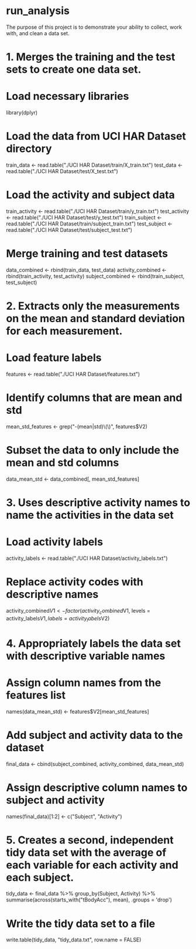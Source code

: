 # run_analysis
The purpose of this project is to demonstrate your ability to collect, work with, and clean a data set.
# 1. Merges the training and the test sets to create one data set.
# Load necessary libraries
library(dplyr)

# Load the data from UCI HAR Dataset directory
train_data <- read.table("./UCI HAR Dataset/train/X_train.txt")
test_data <- read.table("./UCI HAR Dataset/test/X_test.txt")

# Load the activity and subject data
train_activity <- read.table("./UCI HAR Dataset/train/y_train.txt")
test_activity <- read.table("./UCI HAR Dataset/test/y_test.txt")
train_subject <- read.table("./UCI HAR Dataset/train/subject_train.txt")
test_subject <- read.table("./UCI HAR Dataset/test/subject_test.txt")

# Merge training and test datasets
data_combined <- rbind(train_data, test_data)
activity_combined <- rbind(train_activity, test_activity)
subject_combined <- rbind(train_subject, test_subject)

# 2. Extracts only the measurements on the mean and standard deviation for each measurement.
# Load feature labels
features <- read.table("./UCI HAR Dataset/features.txt")

# Identify columns that are mean and std
mean_std_features <- grep("-(mean|std)\\(\\)", features$V2)

# Subset the data to only include the mean and std columns
data_mean_std <- data_combined[, mean_std_features]

# 3. Uses descriptive activity names to name the activities in the data set
# Load activity labels
activity_labels <- read.table("./UCI HAR Dataset/activity_labels.txt")

# Replace activity codes with descriptive names
activity_combined$V1 <- factor(activity_combined$V1, levels = activity_labels$V1, labels = activity_labels$V2)

# 4. Appropriately labels the data set with descriptive variable names
# Assign column names from the features list
names(data_mean_std) <- features$V2[mean_std_features]

# Add subject and activity data to the dataset
final_data <- cbind(subject_combined, activity_combined, data_mean_std)

# Assign descriptive column names to subject and activity
names(final_data)[1:2] <- c("Subject", "Activity")

# 5. Creates a second, independent tidy data set with the average of each variable for each activity and each subject.
tidy_data <- final_data %>%
  group_by(Subject, Activity) %>%
  summarise(across(starts_with("tBodyAcc"), mean), .groups = 'drop')

# Write the tidy data set to a file
write.table(tidy_data, "tidy_data.txt", row.name = FALSE)

